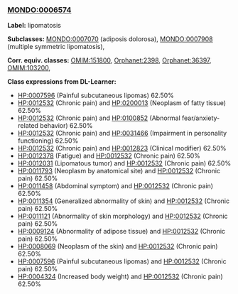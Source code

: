 
### [MONDO:0006574](http://purl.obolibrary.org/obo/MONDO_0006574)
**Label:** lipomatosis

**Subclasses:** [MONDO:0007070](http://purl.obolibrary.org/obo/MONDO_0007070) (adiposis dolorosa), [MONDO:0007908](http://purl.obolibrary.org/obo/MONDO_0007908) (multiple symmetric lipomatosis), 

**Corr. equiv. classes:** [OMIM:151800](http://purl.obolibrary.org/obo/OMIM_151800), [Orphanet:2398](http://www.orpha.net/ORDO/Orphanet_2398), [Orphanet:36397](http://www.orpha.net/ORDO/Orphanet_36397), [OMIM:103200](http://purl.obolibrary.org/obo/OMIM_103200), 

**Class expressions from DL-Learner:**

- [HP:0007596](http://purl.obolibrary.org/obo/HP_0007596) (Painful subcutaneous lipomas) 62.50%
- [HP:0012532](http://purl.obolibrary.org/obo/HP_0012532) (Chronic pain) and [HP:0200013](http://purl.obolibrary.org/obo/HP_0200013) (Neoplasm of fatty tissue) 62.50%
- [HP:0012532](http://purl.obolibrary.org/obo/HP_0012532) (Chronic pain) and [HP:0100852](http://purl.obolibrary.org/obo/HP_0100852) (Abnormal fear/anxiety-related behavior) 62.50%
- [HP:0012532](http://purl.obolibrary.org/obo/HP_0012532) (Chronic pain) and [HP:0031466](http://purl.obolibrary.org/obo/HP_0031466) (Impairment in personality functioning) 62.50%
- [HP:0012532](http://purl.obolibrary.org/obo/HP_0012532) (Chronic pain) and [HP:0012823](http://purl.obolibrary.org/obo/HP_0012823) (Clinical modifier) 62.50%
- [HP:0012378](http://purl.obolibrary.org/obo/HP_0012378) (Fatigue) and [HP:0012532](http://purl.obolibrary.org/obo/HP_0012532) (Chronic pain) 62.50%
- [HP:0012031](http://purl.obolibrary.org/obo/HP_0012031) (Lipomatous tumor) and [HP:0012532](http://purl.obolibrary.org/obo/HP_0012532) (Chronic pain) 62.50%
- [HP:0011793](http://purl.obolibrary.org/obo/HP_0011793) (Neoplasm by anatomical site) and [HP:0012532](http://purl.obolibrary.org/obo/HP_0012532) (Chronic pain) 62.50%
- [HP:0011458](http://purl.obolibrary.org/obo/HP_0011458) (Abdominal symptom) and [HP:0012532](http://purl.obolibrary.org/obo/HP_0012532) (Chronic pain) 62.50%
- [HP:0011354](http://purl.obolibrary.org/obo/HP_0011354) (Generalized abnormality of skin) and [HP:0012532](http://purl.obolibrary.org/obo/HP_0012532) (Chronic pain) 62.50%
- [HP:0011121](http://purl.obolibrary.org/obo/HP_0011121) (Abnormality of skin morphology) and [HP:0012532](http://purl.obolibrary.org/obo/HP_0012532) (Chronic pain) 62.50%
- [HP:0009124](http://purl.obolibrary.org/obo/HP_0009124) (Abnormality of adipose tissue) and [HP:0012532](http://purl.obolibrary.org/obo/HP_0012532) (Chronic pain) 62.50%
- [HP:0008069](http://purl.obolibrary.org/obo/HP_0008069) (Neoplasm of the skin) and [HP:0012532](http://purl.obolibrary.org/obo/HP_0012532) (Chronic pain) 62.50%
- [HP:0007596](http://purl.obolibrary.org/obo/HP_0007596) (Painful subcutaneous lipomas) and [HP:0012532](http://purl.obolibrary.org/obo/HP_0012532) (Chronic pain) 62.50%
- [HP:0004324](http://purl.obolibrary.org/obo/HP_0004324) (Increased body weight) and [HP:0012532](http://purl.obolibrary.org/obo/HP_0012532) (Chronic pain) 62.50%


